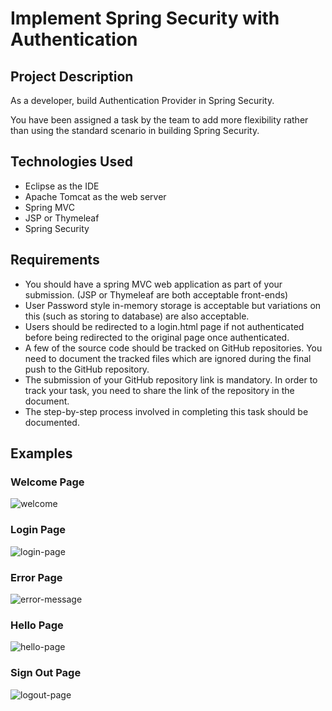 # Implement Spring Security with Authentication

## Project Description

As a developer, build Authentication Provider in Spring Security.

You have been assigned a task by the team to add more flexibility rather than using the standard scenario in building Spring Security.

## Technologies Used

- Eclipse as the IDE
- Apache Tomcat as the web server
- Spring MVC
- JSP or Thymeleaf
- Spring Security

## Requirements

- You should have a spring MVC web application as part of your submission. (JSP or Thymeleaf are both acceptable front-ends)
- User Password style in-memory storage is acceptable but variations on this (such as storing to database) are also acceptable.
- Users should be redirected to a login.html page if not authenticated before being redirected to the original page once authenticated.
- A few of the source code should be tracked on GitHub repositories. You need to document the tracked files which are ignored during the final push to the GitHub repository.
- The submission of your GitHub repository link is mandatory. In order to track your task, you need to share the link of the repository in the document.
- The step-by-step process involved in completing this task should be documented.

## Examples

### Welcome Page

![welcome](https://user-images.githubusercontent.com/58124052/108112671-0b128f80-705c-11eb-9a4f-0842016430c1.png)

### Login Page

![login-page](https://user-images.githubusercontent.com/58124052/108112669-0a79f900-705c-11eb-9b5a-3f43bca9b8f3.png)

### Error Page

![error-message](https://user-images.githubusercontent.com/58124052/108112665-09e16280-705c-11eb-8eff-62c533393680.png)

### Hello Page

![hello-page](https://user-images.githubusercontent.com/58124052/108112667-0a79f900-705c-11eb-9163-600113fd2a10.png)

### Sign Out Page

![logout-page](https://user-images.githubusercontent.com/58124052/108112670-0a79f900-705c-11eb-82cc-044771d3dbd1.png)
